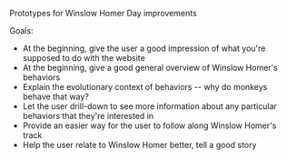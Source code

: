 Prototypes for Winslow Homer Day improvements

Goals:
+ At the beginning, give the user a good impression of what you're supposed to do with the website
+ At the beginning, give a good general overview of Winslow Homer's behaviors
+ Explain the evolutionary context of behaviors -- why do monkeys behave that way?
+ Let the user drill-down to see more information about any particular behaviors that they're interested in
+ Provide an easier way for the user to follow along Winslow Homer's track
+ Help the user relate to Winslow Homer better, tell a good story

